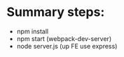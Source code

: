 # Summary steps:

- npm install
- npm start (webpack-dev-server)
- node server.js (up FE use express)
